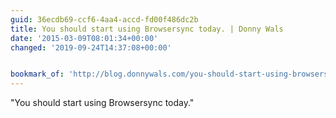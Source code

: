 ```yaml
---
guid: 36ecdb69-ccf6-4aa4-accd-fd00f486dc2b
title: You should start using Browsersync today. | Donny Wals
date: '2015-03-09T08:01:34+00:00'
changed: '2019-09-24T14:37:08+00:00'


bookmark_of: 'http://blog.donnywals.com/you-should-start-using-browsersync-today/'
---
```



"You should start using Browsersync today."
